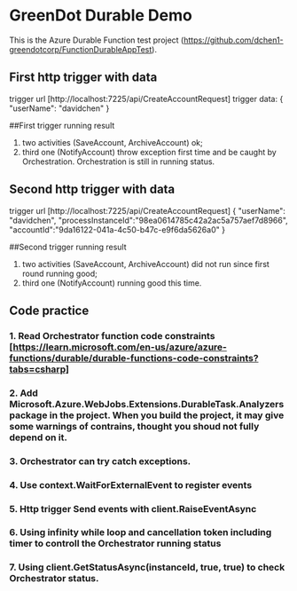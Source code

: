 # GreenDot Durable Demo


This is the Azure Durable Function test project (https://github.com/dchen1-greendotcorp/FunctionDurableAppTest).

## First http trigger with data
trigger url [http://localhost:7225/api/CreateAccountRequest]
trigger data: {
  "userName": "davidchen"
}

##First trigger running result
1. two activities (SaveAccount, ArchiveAccount) ok;
2. third one (NotifyAccount) throw exception first time and be caught by Orchestration. Orchestration is still in running status.

## Second http trigger with data
trigger url [http://localhost:7225/api/CreateAccountRequest]
{
  "userName": "davidchen",
  "processInstanceId":"98ea0614785c42a2ac5a757aef7d8966",
  "accountId":"9da16122-041a-4c50-b47c-e9f6da5626a0"
}

##Second trigger running result
1. two activities (SaveAccount, ArchiveAccount) did not run since first round running good;
2. third one (NotifyAccount) running good this time. 

## Code practice

### 1. Read Orchestrator function code constraints [https://learn.microsoft.com/en-us/azure/azure-functions/durable/durable-functions-code-constraints?tabs=csharp]

### 2. Add Microsoft.Azure.WebJobs.Extensions.DurableTask.Analyzers package in the project. When you build the project, it may give some warnings of contrains, thought you shoud not fully depend on it.

### 3. Orchestrator can try catch exceptions.

### 4. Use context.WaitForExternalEvent to register events

### 5. Http trigger Send events with client.RaiseEventAsync 

### 6. Using infinity while loop and cancellation token including timer to controll the Orchestrator running status

### 7. Using client.GetStatusAsync(instanceId, true, true) to check Orchestrator status.



